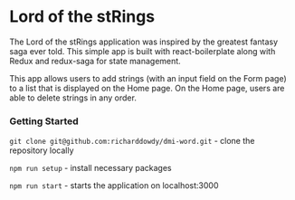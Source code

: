 # Lord of the stRings

The Lord of the stRings application was inspired by the greatest fantasy saga ever told. This simple app is built with react-boilerplate along with Redux and redux-saga for state management.

This app allows users to add strings (with an input field on the Form page) to a list that is displayed on the Home page.  On the Home page, users are able to delete strings in any order.


### Getting Started
```git clone git@github.com:richarddowdy/dmi-word.git``` - clone the repository locally

```npm run setup``` - install necessary packages

```npm run start``` - starts the application on localhost:3000

